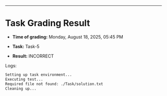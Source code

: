 
---
# Task Grading Result

- **Time of grading:** Monday, August 18, 2025, 05:45 PM

- **Task:** Task-5

- **Result:** INCORRECT


Logs:
```bash
Setting up task environment...
Executing test...
Required file not found: ./Task/solution.txt
Cleaning up...
```
